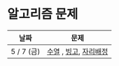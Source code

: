 # 알고리즘 문제

|    날짜    |                             문제                             |
| :--------: | :----------------------------------------------------------: |
| 5 / 7 (금) | [수열](https://www.acmicpc.net/problem/2559) , [빙고](https://www.acmicpc.net/problem/2578), [자리배정](https://www.acmicpc.net/problem/10157) |

